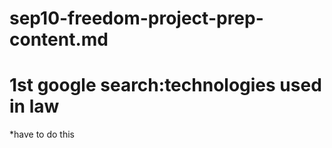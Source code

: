 # sep10-freedom-project-prep-content.md
<h1>1st google search:technologies used in law</h1>
*have to do this

